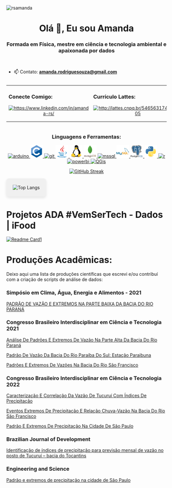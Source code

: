 <p align="left"> <img src="https://komarev.com/ghpvc/?username=rsamanda&label=Profile%20views&color=0e75b6&style=flat" alt="rsamanda" /> </p>

<h1 align="center">Olá 👋, Eu sou Amanda</h1>
<h3 align="center">Formada em Física, mestre em ciência e tecnologia ambiental e apaixonada por dados</h3>

<p align="left"> <a href="https://twitter.com/" target="blank"><img src="https://img.shields.io/twitter/follow/?logo=twitter&style=for-the-badge" alt="" /></a> </p>

- 📫 Contato: **amanda.rodriguesouza@gmail.com**



<div style="display: flex; justify-content: center;">
<table align="center">
  <tr>
    <td>
      <h3>Conecte Comigo:</h3>
      <p align="center">
      <a href="https://linkedin.com/in/https://www.linkedin.com/in/amanda-rs/" target="blank"><img align="center" src="https://raw.githubusercontent.com/rahuldkjain/github-profile-readme-generator/master/src/images/icons/Social/linked-in-alt.svg" alt="https://www.linkedin.com/in/amanda-rs/" height="30" width="40" /></a>
    </p>
    </td>
    <td>
      <h3>Currículo Lattes:</h3>
      <p align="center">
        <a href="http://lattes.cnpq.br/5465631741781705" target="blank"><img align="center" src="https://etcaeterahome.files.wordpress.com/2020/06/9e287-logo-lattes.png" alt="http://lattes.cnpq.br/5465631741781705" height="30" width="40" /></a>
    </p>
    </td>
  </tr>
</table>
</div>

<h3 align="center">Linguagens e Ferramentas:</h3>
<p align="center">
  <a href="https://www.arduino.cc/" target="_blank" rel="noreferrer"> <img src="https://cdn.worldvectorlogo.com/logos/arduino-1.svg" alt="arduino" width="40" height="40"/> </a> 
  <a href="https://www.cprogramming.com/" target="_blank" rel="noreferrer"> <img src="https://raw.githubusercontent.com/devicons/devicon/master/icons/c/c-original.svg" alt="c" width="40" height="40"/> </a> 
  <a href="https://git-scm.com/" target="_blank" rel="noreferrer"> <img src="https://www.vectorlogo.zone/logos/git-scm/git-scm-icon.svg" alt="git" width="40" height="40"/> </a> 
  <a href="https://www.java.com" target="_blank" rel="noreferrer"> <img src="https://raw.githubusercontent.com/devicons/devicon/master/icons/java/java-original.svg" alt="java" width="40" height="40"/> </a> 
  <a href="https://www.linux.org/" target="_blank" rel="noreferrer"> <img src="https://raw.githubusercontent.com/devicons/devicon/master/icons/linux/linux-original.svg" alt="linux" width="40" height="40"/> </a> 
  <a href="https://www.mongodb.com/" target="_blank" rel="noreferrer"> <img src="https://raw.githubusercontent.com/devicons/devicon/master/icons/mongodb/mongodb-original-wordmark.svg" alt="mongodb" width="40" height="40"/> </a> 
  <a href="https://www.microsoft.com/en-us/sql-server" target="_blank" rel="noreferrer"> <img src="https://www.svgrepo.com/show/303229/microsoft-sql-server-logo.svg" alt="mssql" width="40" height="40"/> </a> 
  <a href="https://www.mysql.com/" target="_blank" rel="noreferrer"> <img src="https://raw.githubusercontent.com/devicons/devicon/master/icons/mysql/mysql-original-wordmark.svg" alt="mysql" width="40" height="40"/> </a> <a href="https://www.postgresql.org" target="_blank" rel="noreferrer"> <img src="https://raw.githubusercontent.com/devicons/devicon/master/icons/postgresql/postgresql-original-wordmark.svg" alt="postgresql" width="40" height="40"/> </a> 
  <a href="https://www.python.org" target="_blank" rel="noreferrer"> <img src="https://raw.githubusercontent.com/devicons/devicon/master/icons/python/python-original.svg" alt="python" width="40" height="40"/> </a> 
  <a href="https://www.r-project.org/" target="_blank" rel="noreferrer"> <img src="https://www.r-project.org/logo/Rlogo.svg" alt="r" width="40" height="40"/> </a> 
  <a href="https://www.microsoft.com/pt-br/power-platform/products/power-bi/" target="_blank" rel="noreferrer"> <img src="https://upload.wikimedia.org/wikipedia/commons/c/cf/New_Power_BI_Logo.svg" alt="powerbi" width="40" height="40"/> </a> 
  <a href="https://qgis.org/pt_BR/site/" target="_blank" rel="noreferrer"> <img src="https://upload.wikimedia.org/wikipedia/commons/9/91/QGIS_logo_new.svg" alt="QGis" width="40" height="40"/> </a> 
</p>

<p align="center">
  <a href="https://git.io/streak-stats"><img src="https://streak-stats.demolab.com?user=RSAmanda&theme=dracula&hide_border=true&locale=pt_BR&date_format=j%20M%5B%20Y%5D&mode=weekly" alt="GitHub Streak" /></a>

  <!-- Insira sua imagem dentro de uma tag <div> se desejar aplicar estilos adicionais -->
  <div align="center" style="background-color: #f0f0f0; padding: 20px; border-radius: 8px; box-shadow: 0 4px 8px rgba(0, 0, 0, 0.1); width: fit-content;">
    <img class="centered-image" src="https://github-readme-stats.vercel.app/api/top-langs/?username=RSAmanda&layout=compact&theme=dracula" alt="Top Langs">
  </div>
</p>

# Projetos ADA #VemSerTech - Dados | iFood
[![Readme Card1](https://github-readme-stats.vercel.app/api/pin/?username=RSAmanda&repo=ADA_TECH_IFOOD_2023_2024&theme=dracula)](https://github.com/RSAmanda/ADA_TECH_IFOOD_2023_2024)



# Produções Acadêmicas:

Deixo aqui uma lista de produções científicas que escrevi e/ou contribuí com a criação de scripts de análise de dados:

### Simpósio em Clima, Água, Energia e Alimentos - 2021

[PADRÃO DE VAZÃO E EXTREMOS NA PARTE BAIXA DA BACIA DO RIO PARANÁ](https://proceedings.science/simclea-2021/trabalhos/padrao-de-vazao-e-extremos-na-parte-baixa-da-bacia-do-rio-parana?lang=pt-br)

### Congresso Brasileiro Interdisciplinar em Ciência e Tecnologia 2021

[Análise De Padrões E Extremos De Vazão Na Parte Alta Da Bacia Do Rio Paraná](https://www.even3.com.br/anais/cobicet/394389-analise-de-padroes-e-extremos-de-vazao-na-parte-alta-da-bacia-do-rio-parana/)

[Padrão De Vazão Da Bacia Do Rio Paraíba Do Sul: Estação Paraibuna](https://www.even3.com.br/anais/cobicet/394176-padrao-de-vazao-da-bacia-do-rio-paraiba-do-sul--estacao-paraibuna/)

[Padrões E Extremos De Vazões Na Bacia Do Rio São Francisco](https://www.even3.com.br/anais/cobicet/394142-padroes-e-extremos-de-vazoes-na-bacia-do-rio-sao-francisco/)

### Congresso Brasileiro Interdisciplinar em Ciência e Tecnologia 2022

[Caracterização E Correlação Da Vazão De Tucuruí Com Índices De Precipitação](https://www.even3.com.br/anais/cobicet2022/508629-caracterizacao-e-correlacao-da-vazao-de-tucurui-com-indices-de-precipitacao/)

[Eventos Extremos De Precipitação E Relação Chuva-Vazão Na Bacia Do Rio São Francisco](https://www.even3.com.br/anais/cobicet2022/508500-eventos-extremos-de-precipitacao-e-relacao-chuva-vazao-na-bacia-do-rio-sao-francisco/)

[Padrão E Extremos De Precipitação Na Cidade De São Paulo](https://www.even3.com.br/anais/cobicet2022/509785-padrao-e-extremos-de-precipitacao-na-cidade-de-sao-paulo/)

### Brazilian Journal of Development

[Identificação de índices de precipitação para previsão mensal de vazão no posto de Tucuruí – bacia do Tocantins](https://ojs.brazilianjournals.com.br/ojs/index.php/BRJD/article/view/55273)

### Engineering and Science

[Padrão e extremos de precipitação na cidade de São Paulo](https://periodicoscientificos.ufmt.br/ojs/index.php/eng/article/view/15137)
